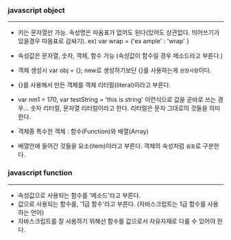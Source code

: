 ### javascript object
---
- 키는 문자열만 가능.
속성명은 따옴표가 없어도 된다(있어도 상관없다. 띄어쓰기가 있을경우 따옴표로 감싸기).
ex) var wrap = {'ex ample' : 'wrap' }

- 속성값은 문자열, 숫자, 객체, 함수 가능 (속성값이 함수일 경우 메소드라고 부른다.)
- 객체 생성시 var obj = {};  new로 생성하기보단 {}를 사용하는게 `권장사항`이다.
- {}를 사용해서 만든 객체를 객체 리터럴(literal)이라고 부른다. 
- var nm1 = 170, var testString = 'this is string' 이런식으로 값을 곧바로 쓰는 경우... 숫자 리터럴, 문자열 리터럴이라고 한다. 
리터럴은 문자 그대로의 것들을 의미한다.
- 객체중 특수한 객체 : 함수(Function)와 배열(Array)
- 배열안에 들어간 것들을 요소(item)이라고 부른다. 객체의 속성처럼 `쉼표`로 구분한다.



### javascript function
---
- 속성값으로 사용되는 함수를 '메소드'라고 부른다.  
- 값으로 사용되는 함수를, '1급 함수'라고 부른다. (자바스크립트는 1급 함수를 사용하는 언어)
- 자바스크립트를 잘 사용하기 위해선 함수를 값으로서 자유자재로 다룰 수 있어야 한다.
